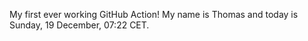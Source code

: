 My first ever working GitHub Action!
My name is Thomas and today is Sunday, 19 December, 07:22 CET. 
